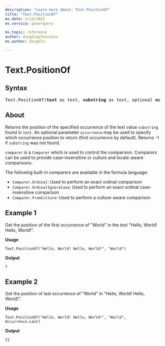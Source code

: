 ```yaml
---
description: "Learn more about: Text.PositionOf"
title: "Text.PositionOf"
ms.date: 3/14/2022
ms.service: powerquery

ms.topic: reference
author: dougklopfenstein
ms.author: dougklo

---
```

# Text.PositionOf

## Syntax

<pre>
Text.PositionOf(<b>text</b> as text, <b>substring</b> as text, optional <b>occurrence</b> as nullable number, optional <b>comparer</b> as nullable function) as any
</pre>

## About

Returns the position of the specified occurrence of the text value `substring` found in `text`. An optional parameter `occurrence` may be used to specify which occurrence position to return (first occurrence by default). Returns -1 if `substring` was not found.

`comparer` is a `Comparer` which is used to control the comparison. Comparers can be used to provide case-insensitive or culture and locale-aware comparisons.

The following built-in comparers are available in the formula language:

* `Comparer.Ordinal`: Used to perform an exact ordinal comparison
* `Comparer.OrdinalIgnoreCase`: Used to perform an exact ordinal case-insensitive comparison
* `Comparer.FromCulture`: Used to perform a culture-aware comparison

## Example 1

Get the position of the first occurrence of "World" in the text "Hello, World! Hello, World!".

**Usage**

```powerquery-m
Text.PositionOf("Hello, World! Hello, World!", "World")
```

**Output**

`7`

## Example 2

Get the position of last occurrence of "World" in "Hello, World! Hello, World!".

**Usage**

```powerquery-m
Text.PositionOf("Hello, World! Hello, World!", "World", Occurrence.Last)
```

**Output**

`21`
